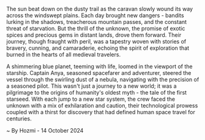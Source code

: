 
The sun beat down on the dusty trail as the caravan slowly wound its way across the windswept plains.  Each day brought new dangers - bandits lurking in the shadows, treacherous mountain passes, and the constant threat of starvation.  But the thrill of the unknown, the promise of exotic spices and precious gems in distant lands, drove them forward.  Their journey, though fraught with peril, was a tapestry woven with stories of bravery, cunning, and camaraderie, echoing the spirit of exploration that burned in the hearts of all medieval travelers.

A shimmering blue planet, teeming with life, loomed in the viewport of the starship.  Captain Anya, seasoned spacefarer and adventurer, steered the vessel through the swirling dust of a nebula, navigating with the precision of a seasoned pilot.  This wasn't just a journey to a new world; it was a pilgrimage to the origins of humanity's oldest myth - the tale of the first starseed.  With each jump to a new star system, the crew faced the unknown with a mix of exhilaration and caution, their technological prowess coupled with a thirst for discovery that had defined human space travel for centuries. 

~ By Hozmi - 14 October 2024
